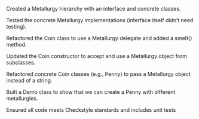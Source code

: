 Created a Metallurgy hierarchy with an interface and concrete classes.

Tested the concrete Metallurgy implementations (interface itself didn’t need testing).

Refactored the Coin class to use a Metallurgy delegate and added a smelt() method.

Updated the Coin constructor to accept and use a Metallurgy object from subclasses.

Refactored concrete Coin classes (e.g., Penny) to pass a Metallurgy object instead of a string.

Built a Demo class to show that we can create a Penny with different metallurgies.

Ensured all code meets Checkstyle standards and includes unit tests
